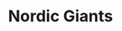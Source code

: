 ---
title: "Nordic Giants"
summary: "The elusive duo Loki and Roka bring their beautifully apocalyptic soundscapes alive in a rich project exploring the deep breadths of sonic and visual art. For Nordic Giants the performance is the thing, and as those who have seen the live show will attest, it is a visceral experience that goes beyond the normal descriptors. Each mind-blowing performance involves a chosen few short films, which are soundtracked live with atmospheric soundscapes. “Air whistles and whines around my ears, Distant echoes drift through endless minds, And magnetised to empty thoughts” Largely instrumental, A Séance Of Dark Delusions reflects the inspired musical experimentation and atmosphere of SigurRós, 65daysofstatic, Bjork and Pink Floyd. Nordic Giants bring a heavy orchestral brutality through progressive guitar, drum and brass, which are paired with beautiful and haunting electronics as they warp loops and end of the world samples through pattered keys. “The hollow sound resonates from morbid tone, And aloft the music goes, Notes bend and warp as the swell rolls” When they pull lyricism from the human world, Nordic Giants enlist the vocal features of artists, Saturday Sun , Nadine Wild Palmer , Freyja , and Beth Cannon . “Unborn thoughts sleep silently in the mind, A heavy cushion of warm unblemished noise, The heart beats slowly in time with the dull thud of drum” Loki - Keys, Synth,Trumpet & Loops Rôka Skulld - Cymbals & Skins, Bowed Guitar, Samples Pad"
image: "nordic-giants.jpg"
apple_music_artist_url: "None"
---